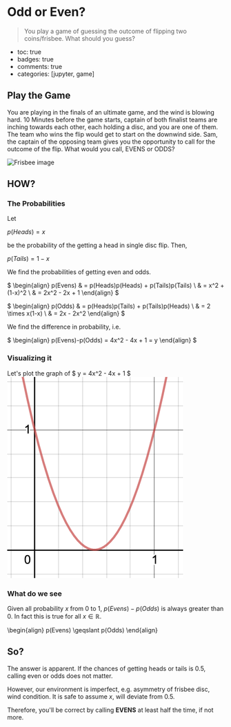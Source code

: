 # Odd or Even?
> You play a game of guessing the outcome of flipping two coins/frisbee. What should you guess?

- toc: true 
- badges: true
- comments: true
- categories: [jupyter, game]

## Play the Game

You are playing in the finals of an ultimate game, and the wind is blowing hard. 10 Minutes before the game starts, captain of both finalist teams are inching towards each other, each holding a disc, and you are one of them. The team who wins the flip would get to start on the downwind side. Sam, the captain of the opposing team gives you the opportunity to call for the outcome of the flip. What would you call, EVENS or ODDS?

![Frisbee image](http://www.maikaisogawa.com/wp-content/uploads/2018/12/discs.jpg)

## HOW?

### The Probabilities

Let 

$p(Heads) = x$ 

be the probability of the getting a head in single disc flip. Then,

$p(Tails) = 1-x$ 

We find the probabilities of getting even and odds.

$
\begin{align}
p(Evens) & = p(Heads)p(Heads) + p(Tails)p(Tails) \\
& = x^2 + (1-x)^2 \\
& = 2x^2 - 2x + 1
\end{align}
$

$
\begin{align}
p(Odds) & = p(Heads)p(Tails) + p(Tails)p(Heads) \\
& = 2 \times x(1-x) \\
& = 2x - 2x^2
\end{align}
$

We find the difference in probability, i.e. 

$
\begin{align}
p(Evens)-p(Odds) = 4x^2 - 4x + 1 = y
\end{align}
$

### Visualizing it
Let's plot the graph of $ y = 4x^2 - 4x + 1 $
![Graph](images/quadratic.png)

### What do we see
Given all probability $x$ from 0 to 1, $p(Evens)-p(Odds)$ is always greater than 0. In fact this is true for all $x \in \mathbb{R}$.

\begin{align}
p(Evens) \geqslant p(Odds)
\end{align}

## So?
The answer is apparent. If the chances of getting heads or tails is 0.5, calling even or odds does not matter.

However, our environment is imperfect, e.g. asymmetry of frisbee disc, wind condition. It is safe to assume $x$, will deviate from 0.5. 

Therefore, you'll be correct by calling **EVENS** at least half the time, if not more.